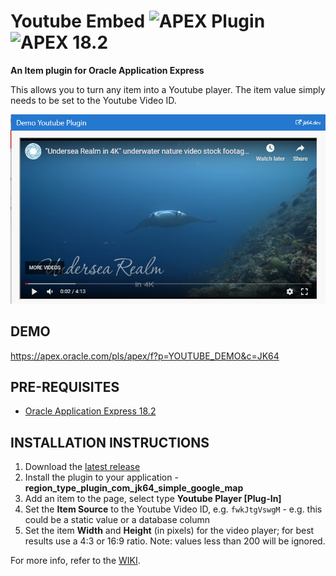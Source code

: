 # Youtube Embed ![APEX Plugin](https://cdn.rawgit.com/Dani3lSun/apex-github-badges/b7e95341/badges/apex-plugin-badge.svg) ![APEX 18.2](https://cdn.rawgit.com/Dani3lSun/apex-github-badges/2fee47b7/badges/apex-18_2-badge.svg)

**An Item plugin for Oracle Application Express**

This allows you to turn any item into a Youtube player. The item value simply needs to be set to the Youtube Video ID.

![preview.png](https://github.com/jeffreykemp/jk64-plugin-youtube/raw/master/src/preview.PNG)

## DEMO ##

https://apex.oracle.com/pls/apex/f?p=YOUTUBE_DEMO&c=JK64

## PRE-REQUISITES ##

* [Oracle Application Express 18.2](https://apex.oracle.com)

## INSTALLATION INSTRUCTIONS ##

1. Download the [latest release](https://github.com/jeffreykemp/jk64-plugin-youtube/releases/latest)
2. Install the plugin to your application - **region_type_plugin_com_jk64_simple_google_map**
3. Add an item to the page, select type **Youtube Player [Plug-In]**
4. Set the **Item Source** to the Youtube Video ID, e.g. `fwkJtgVswgM` - e.g. this could be a static value or a database column
5. Set the item **Width** and **Height** (in pixels) for the video player; for best results use a 4:3 or 16:9 ratio. Note: values less than 200 will be ignored.

For more info, refer to the [WIKI](https://github.com/jeffreykemp/jk64-plugin-youtube/wiki).

